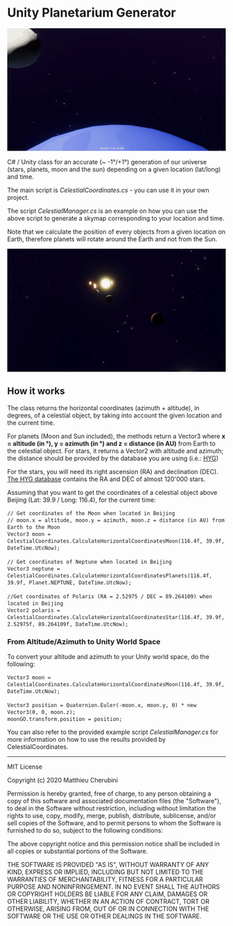 # Unity Planetarium Generator

![Demo 01](/img/demo_01.gif)

C# / Unity class for an accurate (~ -1°/+1°) generation of our universe (stars, planets, moon and the sun) depending on a given location (lat/long) and time.

The main script is *CelestialCoordinates.cs* - you can use it in your own project.

The script *CelestialManager.cs* is an example on how you can use the above script to generate a skymap corresponding to your location and time.

Note that we calculate the position of every objects from a given location on Earth, therefore planets will rotate around the Earth and not from the Sun.

![Demo 02](/img/demo_02.gif)

## How it works

The class returns the horizontal coordinates (azimuth + altitude), in degrees, of a celestial object, by taking into account the given location and the current time.

For planets (Moon and Sun included), the methods return a Vector3 where **x = altitude (in °), y = azimuth (in °) and z = distance (in AU)** from Earth to the celestial object.
For stars, it returns a Vector2 with altitude and azimuth; the distance should be provided by the database you are using (i.e.: [HYG](https://github.com/astronexus/HYG-Database))

For the stars, you will need its right ascension (RA) and declination (DEC). [The HYG database](https://github.com/astronexus/HYG-Database) contains the RA and DEC of almost 120'000 stars.

Assuming that you want to get the coordinates of a celestial object above Beijing (Lat: 39.9 / Long: 116.4), for the current time:


```
// Get coordinates of the Moon when located in Beijing
// moon.x = altitude, moon.y = azimuth, moon.z = distance (in AU) from Earth to the Moon
Vector3 moon = CelestialCoordinates.CalculateHorizontalCoordinatesMoon(116.4f, 39.9f, DateTime.UtcNow);

// Get coordinates of Neptune when located in Beijing
Vector3 neptune = CelestialCoordinates.CalculateHorizontalCoordinatesPlanets(116.4f, 39.9f, Planet.NEPTUNE, DateTime.UtcNow);

//Get coordinates of Polaris (RA = 2.52975 / DEC = 89.264109) when located in Beijing
Vector2 polaris = CelestialCoordinates.CalculateHorizontalCoordinatesStar(116.4f, 39.9f, 2.52975f, 89.264109f, DateTime.UtcNow);

```

### From Altitude/Azimuth to Unity World Space

To convert your altitude and azimuth to your Unity world space, do the following:

```
Vector3 moon = CelestialCoordinates.CalculateHorizontalCoordinatesMoon(116.4f, 39.9f, DateTime.UtcNow);

Vector3 position = Quaternion.Euler(-moon.x, moon.y, 0) * new Vector3(0, 0, moon.z);
moonGO.transform.position = position;
```

You can also refer to the provided example script *CelestialManager.cs* for more information on how to use the results provided by CelestialCoordinates.

---

MIT License

Copyright (c) 2020 Matthieu Cherubini

Permission is hereby granted, free of charge, to any person obtaining a copy of this software and associated documentation files (the "Software"), to deal in the Software without restriction, including without limitation the rights to use, copy, modify, merge, publish, distribute, sublicense, and/or sell copies of the Software, and to permit persons to whom the Software is furnished to do so, subject to the following conditions:

The above copyright notice and this permission notice shall be included in all copies or substantial portions of the Software.

THE SOFTWARE IS PROVIDED "AS IS", WITHOUT WARRANTY OF ANY KIND, EXPRESS OR IMPLIED, INCLUDING BUT NOT LIMITED TO THE WARRANTIES OF MERCHANTABILITY, FITNESS FOR A PARTICULAR PURPOSE AND NONINFRINGEMENT. IN NO EVENT SHALL THE AUTHORS OR COPYRIGHT HOLDERS BE LIABLE FOR ANY CLAIM, DAMAGES OR OTHER LIABILITY, WHETHER IN AN ACTION OF CONTRACT, TORT OR OTHERWISE, ARISING FROM, OUT OF OR IN CONNECTION WITH THE SOFTWARE OR THE USE OR OTHER DEALINGS IN THE SOFTWARE.

